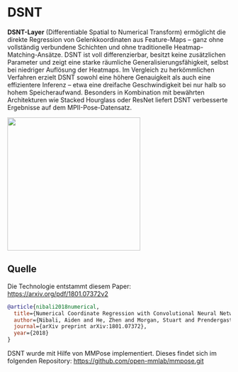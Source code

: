 # DSNT
**DSNT-Layer** (Differentiable Spatial to Numerical Transform) ermöglicht die direkte Regression von Gelenkkoordinaten aus Feature-Maps – ganz ohne vollständig verbundene Schichten und ohne traditionelle Heatmap-Matching-Ansätze. DSNT ist voll differenzierbar, besitzt keine zusätzlichen Parameter und zeigt eine starke räumliche Generalisierungsfähigkeit, selbst bei niedriger Auflösung der Heatmaps. Im Vergleich zu herkömmlichen Verfahren erzielt DSNT sowohl eine höhere Genauigkeit als auch eine effizientere Inferenz – etwa eine dreifache Geschwindigkeit bei nur halb so hohem Speicheraufwand. Besonders in Kombination mit bewährten Architekturen wie Stacked Hourglass oder ResNet liefert DSNT verbesserte Ergebnisse auf dem MPII-Pose-Datensatz.

<img src="./demo.gif" height="300px" />

## Quelle
Die Technologie entstammt diesem Paper:
https://arxiv.org/pdf/1801.07372v2

```bibtex
@article{nibali2018numerical,
  title={Numerical Coordinate Regression with Convolutional Neural Networks},
  author={Nibali, Aiden and He, Zhen and Morgan, Stuart and Prendergast, Luke},
  journal={arXiv preprint arXiv:1801.07372},
  year={2018}
}
```

DSNT wurde mit Hilfe von MMPose implementiert. Dieses findet sich im folgenden Repository:
https://github.com/open-mmlab/mmpose.git
